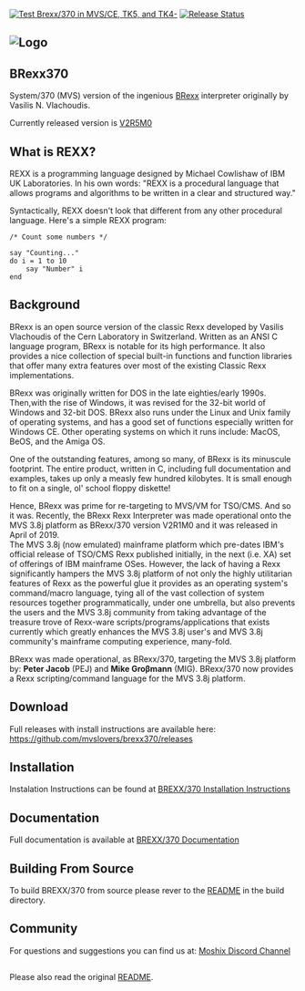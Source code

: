 [![Test Brexx/370 in MVS/CE, TK5, and TK4-](https://github.com/mainframed/brexx370/actions/workflows/test.yml/badge.svg)](https://github.com/mainframed/brexx370/actions/workflows/test.yml) [![Release Status](https://github.com/mvslovers/brexx370/workflows/Release%20Brexx%2F370/badge.svg)](https://github.com/mvslovers/brexx370/actions)

![Logo](doc/brexx370.png) 
--------------------------


## BRexx370

System/370 (MVS) version of the ingenious [BRexx][1] interpreter originally 
by Vasilis N. Vlachoudis. 


Currently released version is [V2R5M0][2]

## What is REXX?

REXX is a programming language designed by Michael Cowlishaw of IBM UK 
Laboratories.  In his own words:  "REXX is a procedural language that allows 
programs and  algorithms to be written in a clear and structured way."

Syntactically, REXX doesn't look that different from any other procedural 
language.  Here's a simple REXX program:

```rexx
/* Count some numbers */

say "Counting..."
do i = 1 to 10
    say "Number" i
end
```

## Background

BRexx is an open source version of the classic Rexx developed by Vasilis 
Vlachoudis of the Cern Laboratory in Switzerland. Written as an ANSI C 
language program, BRexx is notable for its high performance. It also provides 
a nice collection of special built-in functions and function libraries that 
offer many extra features over most of the existing Classic Rexx 
implementations.

BRexx was originally written for DOS in the late eighties/early 1990s. 
Then,with the rise of Windows, it was revised for the 32-bit world of Windows 
and 32-bit DOS.  BRexx also runs under the Linux and Unix family of operating 
systems, and has a good set of functions especially written for Windows CE. 
Other operating systems on which it runs include: MacOS, BeOS, and the 
Amiga OS.

One of the outstanding features, among so many, of BRexx is its minuscule 
footprint. The entire product, written in C, including full documentation and 
examples, takes up only a measly few hundred kilobytes. It is small enough to 
fit on a single, ol' school floppy diskette!

Hence, BRexx was prime for re-targeting to MVS/VM for TSO/CMS.  And so it was. 
Recently, the BRexx Rexx Interpreter was made operational onto the MVS 3.8j 
platform as BRexx/370 version V2R1M0 and it was released in April of 2019.  
The MVS 3.8j (now emulated) mainframe platform which pre-dates IBM's official 
release of TSO/CMS Rexx published initially, in the next (i.e. XA) set of 
offerings of IBM mainframe OSes. However, the lack of having a Rexx 
significantly hampers the MVS 3.8j platform of not only the highly utilitarian 
features of Rexx as the powerful glue it provides as an operating system's 
command/macro language, tying all of the vast collection of system resources 
together programmatically, under one umbrella, but also prevents the users and 
the MVS 3.8j community from taking advantage of the treasure trove of Rexx-ware
scripts/programs/applications that exists currently which greatly enhances the 
MVS 3.8j user's and MVS 3.8j community's mainframe computing experience, 
many-fold.

BRexx was made operational, as BRexx/370, targeting the MVS 3.8j platform 
by: **Peter Jacob** (PEJ) and **Mike Groβmann** (MIG). BRexx/370 now provides
a Rexx scripting/command language for the MVS 3.8j platform. 

## Download

Full releases with install instructions are available 
here: https://github.com/mvslovers/brexx370/releases

## Installation

Instalation Instructions can be found 
at [BREXX/370 Installation Instructions](doc/installation.md)

## Documentation

Full documentation is available at [BREXX/370 Documentation](doc/index.md)

## Building From Source

To build BREXX/370 from source please rever to the [README](build/README.md) in
the build directory. 

## Community 

For questions and suggestions you can find us at: [Moshix Discord Channel][3]

##

Please also read the original [README](README).

[1]: https://github.com/vlachoudis/brexx/
[2]: https://github.com/mvslovers/brexx370/releases/tag/V2R5M0
[3]: https://discordapp.com/invite/eyRjj4t